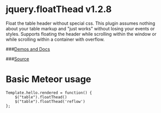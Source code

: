 jquery.floatThead v1.2.8
=================

Float the table header without special css. This plugin assumes nothing about your table markup and "just works" without losing your events or styles. Supports floating the header while scrolling within the window or while scrolling within a container with overflow. 

###[Demos and Docs](http://mkoryak.github.io/floatThead/)  

###[Source](https://github.com/mkoryak/floatThead/tree/v1.2.8)


Basic Meteor usage
==================

```
Template.hello.rendered = function() {
    $("table").floatThead()
    $("table").floatThead('reflow')
};
```

